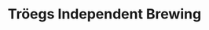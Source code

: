 ---
title: Tröegs Independent Brewing
lng: -76.6431142
lat: 40.2971086
color: 'var(--brewery)'
type: brewery
address: 200 Hersheypark Dr, Hershey, PA 17033
rating: 4
tags: 
  - brewery
  - craft beers
  - charcuterie
---